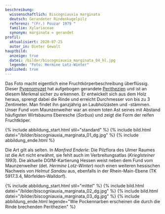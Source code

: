 ```yaml
---
beschreibung:
  wissenschaftlich: Biscogniauxia marginata
  deutsch: Gerandeter Rindenkugelpilz
  referenz: "(Fr.) Pouzar 1979 "
  familie: Xylariaceae
  synonym: marginata = gerandet
profil:
  aktualisiert: 2020-07-25
  autor_in: Dieter Gewalt
hauptbild:
  anzeige: true
  datei: /bilder/biscogniauxia_marginata_04_hl.jpg
  legende: "Foto: Hermine Lotz-Winter"
published: true
---
```

Das Foto macht eigentlich eine Fruchtkörperbeschreibung überflüssig. Dieser [Pyrenomyzet](Pyrenomyzeten "Glossar") hat aufgebogen gerandete [Perithezien](Perithezien "Glossar") und ist an diesem Merkmal sicher zu erkennen. Er entwickelt sich aus dem Holz heraus, sprengt dabei die Rinde und erreicht Durchmesser von bis zu 3 Zentimeter. Man findet ihn ganzjährig an Laubholzästen und -stämmen. Unser Fund vom Maunzenweiher war an einem toten Ast seines mit Abstand häufigsten Wirtsbaums Eberesche (*Sorbus*) und zeigt die Form der reifen Fruchtköper.

{% include abbildung_start.html stil="standard" %}
{% include bild.html datei="/bilder/biscogniauxia_marginata_01_dg.jpg" %}
{% include abbildung_ende.html %}

Die Art gilt als selten. In *Manfred Enderle*: Die Pilzflora des Ulmer Raumes ist die Art nicht erwähnt, sie fehlt auch im Verbreitungsatlas (*Krieglsteiner 1993*). Die aktuelle DGfM-Kartierung Hessen weist neben dem Fund vom Maunzenweiher (det. *Hermine Lotz-Winter*) noch einen weiteren hessischen Nachweis von *Helmut Sandau* aus, ebenfalls in der Rhein-Main-Ebene (TK 5917.3.4, Mörfelden-Walldorf). 

{% include abbildung_start.html stil="mittel" %}
{% include bild.html datei="/bilder/biscogniauxia_marginata_02_dg.jpg" %}
{% include bild.html datei="/bilder/biscogniauxia_marginata_03_dg.jpg" %}
{% include abbildung_ende.html legende="Wie Pockennarben erscheinen die durch die Rinde brechenden Perithezien" %}